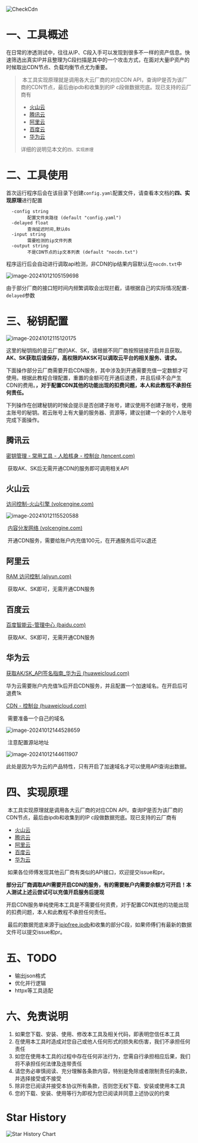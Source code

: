 ![CheckCdn](https://socialify.git.ci/YouChenJun/CheckCdn/image?description=1&font=Source%20Code%20Pro&forks=1&issues=1&language=1&logo=https%3A%2F%2Favatars.githubusercontent.com%2Fu%2F53772533%3Fs%3D400%26u%3D1c3b2a32c041e46c072ff69c8866f6bf96963180%26v%3D4&name=1&owner=1&pattern=Circuit%20Board&pulls=1&stargazers=1&theme=Dark)

# 一、工具概述

​	在日常的渗透测试中，往往从IP、C段入手可以发现到很多不一样的资产信息。快速筛选出真实IP并且整理为C段扫描是其中的一个攻击方式，在面对大量IP资产的时候取出CDN节点、负载均衡节点尤为重要。

>​	本工具实现原理就是调用各大云厂商的对应CDN API，查询IP是否为该厂商的CDN节点，最后由ipdb和收集到的IP c段做数据兜底。现已支持的云厂商有
>
>- [火山云](https://www.volcengine.com/docs/6454/71436)
>- [腾讯云](https://cloud.tencent.com/document/api/228/37868)
>- [阿里云](https://api.aliyun.com/document/Cdn/2018-05-10/DescribeIpInfo)
>- [百度云](https://cloud.baidu.com/doc/CDN/s/8jwvyeunq)
>- [华为云](https://support.huaweicloud.com/api-cdn/ShowIpInfo.html)
>
>详细的说明见本文的`四、实现原理`

# 二、工具使用

​	首次运行程序后会在该目录下创建`config.yaml`配置文件，请查看本文档的**四、实现原理**进行配置

```
  -config string
        配置文件夹路径 (default "config.yaml")
  -delayed float
        查询延迟时间,默认0s
  -input string
        需要检测的ip文件列表
  -output string
        不是CDN节点的ip文本列表 (default "nocdn.txt")
```

​	程序运行后会自动进行调取api检测，非CDN的ip结果内容默认在`nocdn.txt`中

![image-20241012105159698](README.assets/image-20241012105159698.png)

​	由于部分厂商的接口短时间内频繁调取会出现拦截，请根据自己的实际情况配置`-delayed`参数

# 三、秘钥配置

![image-20241012115120175](README.assets/image-20241012115120175.png)

​	这里的秘钥指的是云厂商的AK、SK，请根据不同厂商按照链接开启并且获取。**AK、SK获取后请保存，高权限的AKSK可以调取云平台的相关服务、请求。**

​	下面操作部分云厂商需要开启CDN服务，其中涉及到开通需要充值一定数额才可使用。根据此教程合理配置，重置的金额可在开通后退费，并且后续不会产生CDN的费用。**，对于配置CDN其他的功能出现的扣费问题，本人和此教程不承担任何责任。**

​	下列操作在创建秘钥的时候会提示是否创建子账号，建议使用不创建子账号，使用主账号的秘钥。若云账号上有大量的服务器、资源等，建议创建一个新的个人账号完成下面操作。

## 腾讯云

[密钥管理 - 常用工具 - 人脸核身 - 控制台 (tencent.com)](https://console.cloud.tencent.com/cam/capi)

​	获取AK、SK后无需开通CDN的服务即可调用相关API

## 火山云

[访问控制-火山引擎 (volcengine.com)](https://console.volcengine.com/iam/keymanage/)

![image-20241012115520588](README.assets/image-20241012115520588.png)

​	[内容分发网络 (volcengine.com)](https://console.volcengine.com/cdn/homepage)

​	开通CDN服务，需要给账户内充值100元，在开通服务后可以退还

## 阿里云

[RAM 访问控制 (aliyun.com)](https://ram.console.aliyun.com/profile/access-keys)

​	获取AK、SK即可，无需开通CDN服务

## 百度云

[百度智能云-管理中心 (baidu.com)](https://console.bce.baidu.com/iam/#/iam/accesslist)

​	获取AK、SK即可，无需开通CDN服务

## 华为云

[获取AK/SK_API签名指南_华为云 (huaweicloud.com)](https://support.huaweicloud.com/devg-apisign/api-sign-provide-aksk.html)

​	华为云需要账户内充值1k后开启CDN服务，并且配置一个加速域名。在开启后可退费1k

[CDN - 控制台 (huaweicloud.com)](https://console.huaweicloud.com/cdn/?region=cn-north-4&locale=zh-cn#/cdn/overview)	

​	需要准备一个自己的域名

![image-20241012144528659](README.assets/image-20241012144528659.png)

​	注意配置源站地址

![image-20241012144611907](README.assets/image-20241012144611907.png)

​	此处是因为华为云的产品特性，只有开启了加速域名才可以使用API查询出数据。

# 四、实现原理

​	本工具实现原理就是调用各大云厂商的对应CDN API，查询IP是否为该厂商的CDN节点，最后由ipdb和收集到的IP c段做数据兜底。现已支持的云厂商有

- [火山云](https://www.volcengine.com/docs/6454/71436)
- [腾讯云](https://cloud.tencent.com/document/api/228/37868)
- [阿里云](https://api.aliyun.com/document/Cdn/2018-05-10/DescribeIpInfo)
- [百度云](https://cloud.baidu.com/doc/CDN/s/8jwvyeunq)
- [华为云](https://support.huaweicloud.com/api-cdn/ShowIpInfo.html)

​	如果各位师傅发现其他云厂商有类似的API接口，欢迎提交issue和pr。

​	**部分云厂商调取API需要开启CDN的服务，有的需要账户内需要余额方可开启！本人测试上述云尝试可以充值开启服务后提现**

​	开启CDN服务单纯使用本工具是不需要任何资费，对于配置CDN其他的功能出现的扣费问题，本人和此教程不承担任何责任。

​	最后的数据兜底来源于[ipipfree.ipdb](https://www.ipip.net/)和收集的部分C段，如果师傅们有最新的数据文件可以提交issue和pr。

# 五、TODO

- 输出json格式
- 优化并行逻辑
- httpx等工具适配

# 六、免责说明

1. 如果您下载、安装、使用、修改本工具及相关代码，即表明您信任本工具
2. 在使用本工具时造成对您自己或他人任何形式的损失和伤害，我们不承担任何责任
3. 如您在使用本工具的过程中存在任何非法行为，您需自行承担相应后果，我们将不承担任何法律及连带责任
4. 请您务必审慎阅读、充分理解各条款内容，特别是免除或者限制责任的条款，并选择接受或不接受
5. 除非您已阅读并接受本协议所有条款，否则您无权下载、安装或使用本工具
6. 您的下载、安装、使用等行为即视为您已阅读并同意上述协议的约束



# Star History

![Star History Chart](https://api.star-history.com/svg?repos=YouChenJun/CheckCdn&type=Date)
